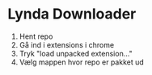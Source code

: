# Lynda Downloader

1. Hent repo
2. Gå ind i extensions i chrome
3. Tryk "load unpacked extension..."
4. Vælg mappen hvor repo er pakket ud